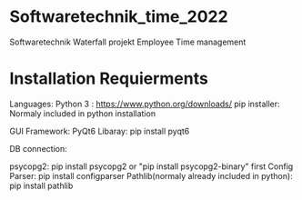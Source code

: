 # Softwaretechnik_time_2022
Softwaretechnik Waterfall projekt Employee Time management

# Installation Requierments

Languages:
Python 3 : https://www.python.org/downloads/
    pip installer: Normaly included in python installation

GUI Framework:
PyQt6 Libaray: pip install pyqt6

DB connection:

psycopg2: pip install psycopg2 or "pip install psycopg2-binary" first
Config Parser: pip install configparser
Pathlib(normaly already included in python): pip install pathlib
